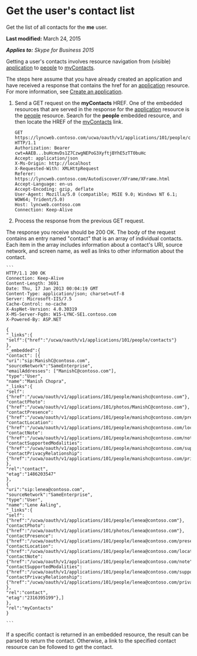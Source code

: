 
# Get the user's contact list
Get the list of all contacts for the **me** user.

 **Last modified:** March 24, 2015

 _**Applies to:** Skype for Business 2015_

Getting a user's contacts involves resource navigation from (visible) [application](application_ref.md) to [people](people_ref.md) to [myContacts](myContacts_ref.md). 

The steps here assume that you have already created an application and have received a response that contains the href for an [application](application_ref.md) resource. For more information, see [Create an application](CreateAnApplication.md).

1. Send a GET request on the **myContacts** HREF. One of the embedded resources that are served in the response for the [application](application_ref.md) resource is the [people](people_ref.md) resource. Search for the **people** embedded resource, and then locate the HREF of the [myContacts](myContacts_ref.md) link.
 
    ```
    GET https://lyncweb.contoso.com/ucwa/oauth/v1/applications/101/people/contacts HTTP/1.1
    Authorization: Bearer cwt=AAEB...buHcmvDs1Z7CzwgNEPoG3XyftjBYhE5zTT0buHc
    Accept: application/json
    X-Ms-Origin: http://localhost
    X-Requested-With: XMLHttpRequest
    Referer: https://lyncweb.contoso.com/Autodiscover/XFrame/XFrame.html
    Accept-Language: en-us
    Accept-Encoding: gzip, deflate
    User-Agent: Mozilla/5.0 (compatible; MSIE 9.0; Windows NT 6.1; WOW64; Trident/5.0)
    Host: lyncweb.contoso.com
    Connection: Keep-Alive

    ```

2. Process the response from the previous GET request.
 
 The response you receive should be 200 OK. The body of the request contains an entry named "contact" that is an array of individual contacts. Each item in the array includes information about a contact's URI, source network, and screen name, as well as links to other information about the contact.
 
    ```
    HTTP/1.1 200 OK
    Connection: Keep-Alive
    Content-Length: 3691
    Date: Thu, 17 Jan 2013 00:04:19 GMT
    Content-Type: application/json; charset=utf-8
    Server: Microsoft-IIS/7.5
    Cache-Control: no-cache
    X-AspNet-Version: 4.0.30319
    X-MS-Server-Fqdn: W15-LYNC-SE1.contoso.com
    X-Powered-By: ASP.NET

    {
    "_links":{
    "self":{"href":"/ucwa/oauth/v1/applications/101/people/contacts"}
    },
    "_embedded":{
    "contact": [{
    "uri":"sip:ManishC@contoso.com",
    "sourceNetwork":"SameEnterprise",
    "emailAddresses": ["ManishC@contoso.com"],
    "type":"User",
    "name":"Manish Chopra",
    "_links":{
    "self":{"href":"/ucwa/oauth/v1/applications/101/people/manishc@contoso.com"},
    "contactPhoto":{"href":"/ucwa/oauth/v1/applications/101/photos/ManishC@contoso.com"},
    "contactPresence":{"href":"/ucwa/oauth/v1/applications/101/people/manishc@contoso.com/presence"},
    "contactLocation":{"href":"/ucwa/oauth/v1/applications/101/people/manishc@contoso.com/location"},
    "contactNote":{"href":"/ucwa/oauth/v1/applications/101/people/manishc@contoso.com/note"},
    "contactSupportedModalities":{"href":"/ucwa/oauth/v1/applications/101/people/manishc@contoso.com/supportedMedia"},
    "contactPrivacyRelationship":{"href":"/ucwa/oauth/v1/applications/101/people/manishc@contoso.com/privacyRelationship"}
    },
    "rel":"contact",
    "etag":"1486203547"
    },
    {
    "uri":"sip:lenea@contoso.com",
    "sourceNetwork":"SameEnterprise",
    "type":"User",
    "name":"Lene Aaling",
    "_links":{
    "self":{"href":"/ucwa/oauth/v1/applications/101/people/lenea@contoso.com"},
    "contactPhoto":{"href":"/ucwa/oauth/v1/applications/101/photos/lenea@contoso.com"},
    "contactPresence":{"href":"/ucwa/oauth/v1/applications/101/people/lenea@contoso.com/presence"},
    "contactLocation":{"href":"/ucwa/oauth/v1/applications/101/people/lenea@contoso.com/location"},
    "contactNote":{"href":"/ucwa/oauth/v1/applications/101/people/lenea@contoso.com/note"},
    "contactSupportedModalities":{"href":"/ucwa/oauth/v1/applications/101/people/lenea@contoso.com/supportedMedia"},
    "contactPrivacyRelationship":{"href":"/ucwa/oauth/v1/applications/101/people/lenea@contoso.com/privacyRelationship"}
    },
    "rel":"contact",
    "etag":"2316395199"},]
    },
    "rel":"myContacts"
    }

    ```


If a specific contact is returned in an embedded resource, the result can be parsed to return the contact. Otherwise, a link to the specified contact resource can be followed to get the contact.
